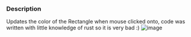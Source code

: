 ### Description
Updates the color of the Rectangle when mouse clicked onto, code was written with little knowledge of rust so it is very bad :)
![image](https://github.com/AliothCancer/sdl2_clickable_grid/assets/80813857/cb40dfa0-2b9c-40f9-bd0c-8799af8df268)
